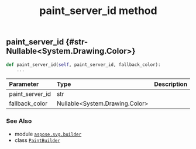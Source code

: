 ﻿---
title: paint_server_id method
second_title: Aspose.SVG for Python via .NET API References
description: 
type: docs
weight: 70
url: /python-net/aspose.svg.builder/paintbuilder/paint_server_id/
is_root: false
---

## paint_server_id {#str-Nullable<System.Drawing.Color>}





```python
def paint_server_id(self, paint_server_id, fallback_color):
    ...
```


| Parameter | Type | Description |
| :- | :- | :- |
| paint_server_id | str |  |
| fallback_color | Nullable<System.Drawing.Color> |  |



### See Also
* module [`aspose.svg.builder`](../../)
* class [`PaintBuilder`](/svg/python-net/aspose.svg.builder/paintbuilder)

